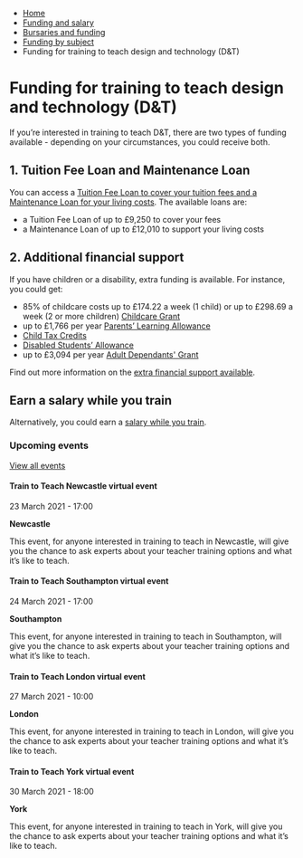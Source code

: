 *   [Home](/)
*   [Funding and salary](/funding-and-salary)
*   [Bursaries and funding](/funding-and-salary/overview)
*   [Funding by subject](/funding-and-salary/overview/funding-by-subject)
*   Funding for training to teach design and technology (D&T)

Funding for training to teach design and technology (D&T)
=========================================================

If you’re interested in training to teach D&T, there are two types of funding available - depending on your circumstances, you could receive both.

1\. Tuition Fee Loan and Maintenance Loan
-----------------------------------------

You can access a [Tuition Fee Loan to cover your tuition fees and a Maintenance Loan for your living costs](/node/2410). The available loans are:

*   a Tuition Fee Loan of up to £9,250 to cover your fees
*   a Maintenance Loan of up to £12,010 to support your living costs

2\. Additional financial support
--------------------------------

If you have children or a disability, extra funding is available. For instance, you could get:

*   85% of childcare costs up to £174.22 a week (1 child) or up to £298.69 a week (2 or more children) [Childcare Grant](https://www.gov.uk/childcare-grant)
*   up to £1,766 per year [Parents’ Learning Allowance](https://www.gov.uk/parents-learning-allowance)
*   [Child Tax Credits](https://www.gov.uk/child-tax-credit)
*   [Disabled Students’ Allowance](https://www.gov.uk/disabled-students-allowances-dsas)
*   up to £3,094 per year [Adult Dependants' Grant](https://www.gov.uk/adult-dependants-grant)

Find out more information on the [extra financial support available](/node/6585). 

Earn a salary while you train
-----------------------------

Alternatively, you could earn a [salary while you train](/node/2388).

### Upcoming events

[View all events](/teaching-events)

[](/teaching-events/train-to-teach-events/train-to-teach-newcastle-virtual-event-230321)

#### Train to Teach Newcastle virtual event

23 March 2021 - 17:00

**Newcastle**

This event, for anyone interested in training to teach in Newcastle, will give you the chance to ask experts about your teacher training options and what it’s like to teach.

[](/teaching-events/train-to-teach-events/train-to-teach-southampton-virtual-event-240321)

#### Train to Teach Southampton virtual event

24 March 2021 - 17:00

**Southampton**

This event, for anyone interested in training to teach in Southampton, will give you the chance to ask experts about your teacher training options and what it’s like to teach.

[](/teaching-events/train-to-teach-events/train-to-teach-london-virtual-event-270321)

#### Train to Teach London virtual event

27 March 2021 - 10:00

**London**

This event, for anyone interested in training to teach in London, will give you the chance to ask experts about your teacher training options and what it’s like to teach.

[](/teaching-events/train-to-teach-events/train-to-teach-york-virtual-event-300321)

#### Train to Teach York virtual event

30 March 2021 - 18:00

**York**

This event, for anyone interested in training to teach in York, will give you the chance to ask experts about your teacher training options and what it’s like to teach.